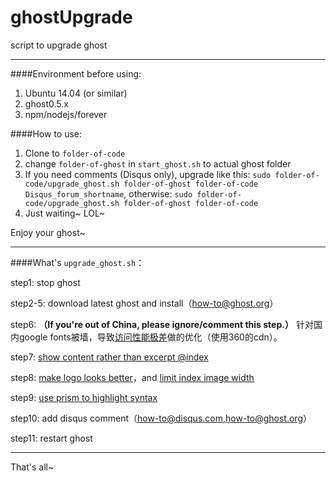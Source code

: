 # ghostUpgrade
script to upgrade ghost

---

####Environment before using:

1. Ubuntu 14.04 (or similar)
2. ghost0.5.x
3. npm/nodejs/forever

####How to use:

1. Clone to `folder-of-code`
2. change `folder-of-ghost` in `start_ghost.sh` to actual ghost folder 
3. If you need comments (Disqus only), upgrade like this:
`sudo folder-of-code/upgrade_ghost.sh folder-of-ghost folder-of-code Disqus_forum_shortname`,
otherwise:
`sudo folder-of-code/upgrade_ghost.sh folder-of-ghost folder-of-code`
4. Just waiting~ LOL~

Enjoy your ghost~

---

####What's `upgrade_ghost.sh`：

step1: stop ghost

step2-5: download latest ghost and install（[how-to@ghost.org](http://support.ghost.org/how-to-upgrade)）

step6: **（If you're out of China, please ignore/comment this step.）** 针对国内google fonts被墙，导致[访问性能极差](http://nobodycare.me/2014/09/16/ghost-slower-than-wordpress/)做的优化（使用360的cdn）。 

step7: [show content rather than excerpt @index](http://nobodycare.me/2014/09/22/ghost-display-post-images-on-home-page/)

step8: [make logo looks better](http://nobodycare.me/2014/09/30/optimize-layout-of-ghost-logo/)，and [limit index image width](http://nobodycare.me/2015/01/06/ghost-limit-image-width/)

step9: [use prism to highlight syntax](http://nobodycare.me/2015/03/04/ghost-highlight-syntax/)

step10: add disqus comment（[how-to@disqus.com](https://help.disqus.com/customer/portal/articles/1454924-ghost-installation-instructions),[how-to@ghost.org](http://support.ghost.org/add-disqus-to-my-ghost-blog/)）

step11: restart ghost

---

That's all~


